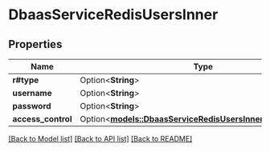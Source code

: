 # DbaasServiceRedisUsersInner

## Properties

Name | Type | Description | Notes
------------ | ------------- | ------------- | -------------
**r#type** | Option<**String**> |  | [optional]
**username** | Option<**String**> |  | [optional]
**password** | Option<**String**> |  | [optional]
**access_control** | Option<[**models::DbaasServiceRedisUsersInnerAccessControl**](dbaas_service_redis_users_inner_access_control.md)> |  | [optional]

[[Back to Model list]](../README.md#documentation-for-models) [[Back to API list]](../README.md#documentation-for-api-endpoints) [[Back to README]](../README.md)


